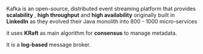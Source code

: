 Kafka is an open-source, distributed event streaming platform that provides **scalability** , **high throughput** and **high availability** originally built in **LinkedIn** as they evolved their Java monolith into 800 - 1000 micro-services

it uses **KRaft** as main algorithm for **consensus** to manage metadata.

It is a **log-based** message broker.
